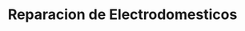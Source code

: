 ---
title: "Reparacion de Electrodomesticos"
url: /ciudad-autonoma-de-buenos-aires/reparacion-de-electrodomesticos/
shop: Autoteile
---